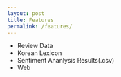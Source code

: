 ```yaml
---
layout: post
title: Features
permalink: /features/
---
```


- Review Data
- Korean Lexicon
- Sentiment Ananlysis Results(.csv)
- Web